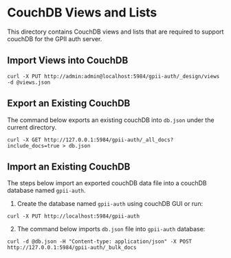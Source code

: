 CouchDB Views and Lists
=======================

This directory contains CouchDB views and lists that are required to support couchDB for the GPII auth server.

Import Views into CouchDB
-------------------------

`curl -X PUT http://admin:admin@localhost:5984/gpii-auth/_design/views -d @views.json`

Export an Existing CouchDB
--------------------------
The command below exports an existing couchDB into `db.json` under the current directory.

`curl -X GET http://127.0.0.1:5984/gpii-auth/_all_docs?include_docs=true > db.json`

Import an Existing CouchDB
--------------------------

The steps below import an exported couchDB data file into a couchDB database named `gpii-auth`.

1. Create the database named `gpii-auth` using couchDB GUI or run:

`curl -X PUT http://localhost:5984/gpii-auth`

2. The command below imports `db.json` file into `gpii-auth` database:

`curl -d @db.json -H "Content-type: application/json" -X POST http://127.0.0.1:5984/gpii-auth/_bulk_docs`
